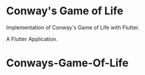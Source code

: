 # Conway's Game of Life

Implementation of Conway's Game of Life with Flutter.

A Flutter Application.

# Conways-Game-Of-Life
